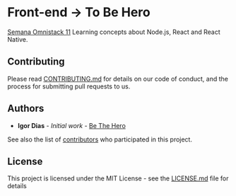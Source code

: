 # Front-end -> To Be Hero

[Semana Omnistack 11](https://rocketseat.com.br/)
Learning concepts about Node.js, React and React Native.


## Contributing

Please read [CONTRIBUTING.md](https://github.com/Igorth/back-end-be-the-hero/blob/master/CONTRIBUTING.md) for details on our code of conduct, and the process for submitting pull requests to us.

## Authors

* **Igor Dias** - *Initial work* - [Be The Hero](https://github.com/Igorth/back-end-be-the-hero)

See also the list of [contributors](https://github.com/your/front-end-be-the-hero/contributors) who participated in this project.

## License

This project is licensed under the MIT License - see the [LICENSE.md](LICENSE.md) file for details